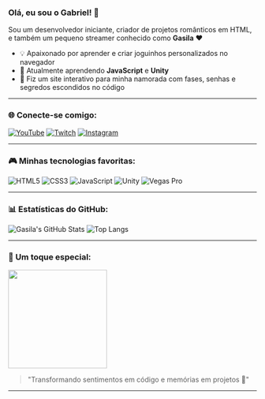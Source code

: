 ### Olá, eu sou o Gabriel! 👋

Sou um desenvolvedor iniciante, criador de projetos românticos em HTML, e também um pequeno streamer conhecido como **Gasila** ❤️

- 💡 Apaixonado por aprender e criar joguinhos personalizados no navegador
- 🌟 Atualmente aprendendo **JavaScript** e **Unity**
- 💍 Fiz um site interativo para minha namorada com fases, senhas e segredos escondidos no código

---

### 🌐 Conecte-se comigo:

[![YouTube](https://img.shields.io/badge/YouTube-Gasila-red?style=for-the-badge&logo=youtube)](https://youtube.com)
[![Twitch](https://img.shields.io/badge/Twitch-Gasila-9146FF?style=for-the-badge&logo=twitch)](https://twitch.tv)
[![Instagram](https://img.shields.io/badge/Instagram-@gasila_-E4405F?style=for-the-badge&logo=instagram)](https://instagram.com)

---

### 🎮 Minhas tecnologias favoritas:

![HTML5](https://img.shields.io/badge/HTML5-E34F26?style=for-the-badge&logo=html5&logoColor=white)
![CSS3](https://img.shields.io/badge/CSS3-1572B6?style=for-the-badge&logo=css3&logoColor=white)
![JavaScript](https://img.shields.io/badge/JavaScript-F7DF1E?style=for-the-badge&logo=javascript&logoColor=black)
![Unity](https://img.shields.io/badge/Unity-000000?style=for-the-badge&logo=unity&logoColor=white)
![Vegas Pro](https://img.shields.io/badge/Vegas_Pro-1A1A1A?style=for-the-badge&logoColor=white)

---

### 📊 Estatísticas do GitHub:

![Gasila's GitHub Stats](https://github-readme-stats.vercel.app/api?username=gasila&show_icons=true&theme=radical)
![Top Langs](https://github-readme-stats.vercel.app/api/top-langs/?username=gasila&layout=compact&theme=radical)

---

### 🌟 Um toque especial:

<img src="https://media.giphy.com/media/v1.Y2lkPTc5MGI3NjExczNjajF3aGp4eWsybTZ1ZW0zM2VibzNnbmhtN2Z2NnA0dzN2bmF1MiZlcD12MV9naWZzX3NlYXJjaCZjdD1n/xUPGcguWZHRC2HyBRS/giphy.gif" width="200"/>

> "Transformando sentimentos em código e memórias em projetos 🚀"

---
